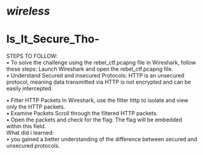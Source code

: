 # *wireless*
# Is_It_Secure_Tho-
STEPS TO FOLLOW: <br/>
•	To solve the challenge using the rebel_ctf.pcapng file in Wireshark, follow these steps: Launch Wireshark and open the rebel_ctf.pcapng file. <br/>
•	Understand Secured and insecured Protocols: HTTP is an unsecured protocol, meaning data transmitted via HTTP is not encrypted and can be easily intercepted. <br/>

•	Filter HTTP Packets In Wireshark, use the filter http to isolate and view only the HTTP packets. <br/> 
•	Examine Packets Scroll through the filtered HTTP packets. <br/> 
•	Open the packets and check for the flag. The flag will be embedded within this field. <br/>
What did i learned: <br/>
•	you gained a better understanding of the difference between secured and unsecured protocols. <br/>
